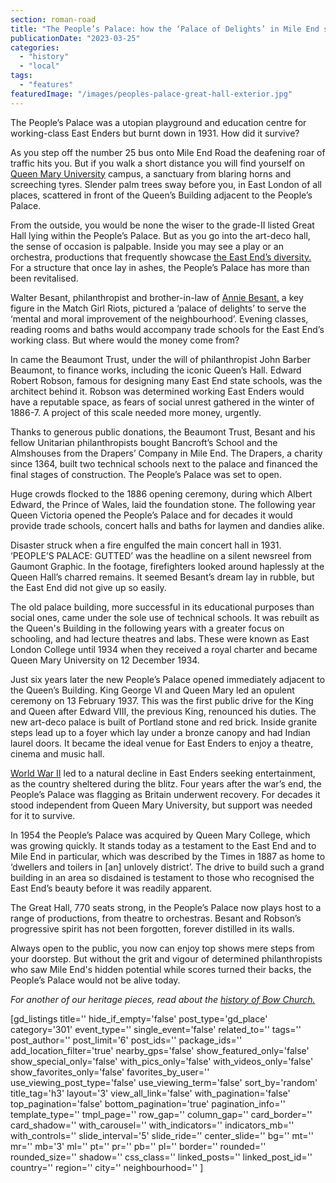 ```yaml
---
section: roman-road
title: "The People’s Palace: how the ‘Palace of Delights’ in Mile End survived after burning to the ground"
publicationDate: "2023-03-25"
categories: 
  - "history"
  - "local"
tags: 
  - "features"
featuredImage: "/images/peoples-palace-great-hall-exterior.jpg"
---
```


The People’s Palace was a utopian playground and education centre for working-class East Enders but burnt down in 1931. How did it survive?

As you step off the number 25 bus onto Mile End Road the deafening roar of traffic hits you. But if you walk a short distance you will find yourself on [Queen Mary University](https://romanroadlondon.com/queen-mary-zero-waste-shop-mile-end-opens/) campus, a sanctuary from blaring horns and screeching tyres. Slender palm trees sway before you, in East London of all places, scattered in front of the Queen’s Building adjacent to the People’s Palace.

From the outside, you would be none the wiser to the grade-II listed Great Hall lying within the People’s Palace. But as you go into the art-deco hall, the sense of occasion is palpable. Inside you may see a play or an orchestra, productions that frequently showcase [the East End’s diversity.](https://romanroadlondon.com/terri-mercieca-masterchef-lgbt-ice-cream-mile-end/) For a structure that once lay in ashes, the People’s Palace has more than been revitalised.

Walter Besant, philanthropist and brother-in-law of [Annie Besant,](https://romanroadlondon.com/annie-besant-match-girl-riots-bow/) a key figure in the Match Girl Riots, pictured a ‘palace of delights’ to serve the ‘mental and moral improvement of the neighbourhood’. Evening classes, reading rooms and baths would accompany trade schools for the East End’s working class. But where would the money come from?

In came the Beaumont Trust, under the will of philanthropist John Barber Beaumont, to finance works, including the iconic Queen’s Hall. Edward Robert Robson, famous for designing many East End state schools, was the architect behind it. Robson was determined working East Enders would have a reputable space, as fears of social unrest gathered in the winter of 1886-7. A project of this scale needed more money, urgently.

Thanks to generous public donations, the Beaumont Trust, Besant and his fellow Unitarian philanthropists bought Bancroft’s School and the Almshouses from the Drapers’ Company in Mile End. The Drapers, a charity since 1364, built two technical schools next to the palace and financed the final stages of construction. The People’s Palace was set to open.

Huge crowds flocked to the 1886 opening ceremony, during which Albert Edward, the Prince of Wales, laid the foundation stone. The following year Queen Victoria opened the People’s Palace and for decades it would provide trade schools, concert halls and baths for laymen and dandies alike.

Disaster struck when a fire engulfed the main concert hall in 1931. ‘PEOPLE’S PALACE: GUTTED’ was the headline on a silent newsreel from Gaumont Graphic. In the footage, firefighters looked around haplessly at the Queen Hall’s charred remains. It seemed Besant’s dream lay in rubble, but the East End did not give up so easily.

The old palace building, more successful in its educational purposes than social ones, came under the sole use of technical schools. It was rebuilt as the Queen's Building in the following years with a greater focus on schooling, and had lecture theatres and labs. These were known as East London College until 1934 when they received a royal charter and became Queen Mary University on 12 December 1934.

Just six years later the new People’s Palace opened immediately adjacent to the Queen’s Building. King George VI and Queen Mary led an opulent ceremony on 13 February 1937. This was the first public drive for the King and Queen after Edward VIII, the previous King, renounced his duties. The new art-deco palace is built of Portland stone and red brick. Inside granite steps lead up to a foyer which lay under a bronze canopy and had Indian laurel doors. It became the ideal venue for East Enders to enjoy a theatre, cinema and music hall.

[World War II](https://romanroadlondon.com/first-v1-flying-bomb-doodblebug-hits-london/) led to a natural decline in East Enders seeking entertainment, as the country sheltered during the blitz. Four years after the war’s end, the People’s Palace was flagging as Britain underwent recovery. For decades it stood independent from Queen Mary University, but support was needed for it to survive.

In 1954 the People’s Palace was acquired by Queen Mary College, which was growing quickly. It stands today as a testament to the East End and to Mile End in particular, which was described by the Times in 1887 as home to ‘dwellers and toilers in \[an\] unlovely district’. The drive to build such a grand building in an area so disdained is testament to those who recognised the East End’s beauty before it was readily apparent.

The Great Hall, 770 seats strong, in the People’s Palace now plays host to a range of productions, from theatre to orchestras. Besant and Robson’s progressive spirit has not been forgotten, forever distilled in its walls. 

Always open to the public, you now can enjoy top shows mere steps from your doorstep. But without the grit and vigour of determined philanthropists who saw Mile End's hidden potential while scores turned their backs, the People’s Palace would not be alive today.

_For another of our heritage pieces, read about the_ [_history of Bow Church._](https://romanroadlondon.com/bow-church-history-blitzed-east-end-bow-road/)

\[gd\_listings title='' hide\_if\_empty='false' post\_type='gd\_place' category='301' event\_type='' single\_event='false' related\_to='' tags='' post\_author='' post\_limit='6' post\_ids='' package\_ids='' add\_location\_filter='true' nearby\_gps='false' show\_featured\_only='false' show\_special\_only='false' with\_pics\_only='false' with\_videos\_only='false' show\_favorites\_only='false' favorites\_by\_user='' use\_viewing\_post\_type='false' use\_viewing\_term='false' sort\_by='random' title\_tag='h3' layout='3' view\_all\_link='false' with\_pagination='false' top\_pagination='false' bottom\_pagination='true' pagination\_info='' template\_type='' tmpl\_page='' row\_gap='' column\_gap='' card\_border='' card\_shadow='' with\_carousel='' with\_indicators='' indicators\_mb='' with\_controls='' slide\_interval='5' slide\_ride='' center\_slide='' bg='' mt='' mr='' mb='3' ml='' pt='' pr='' pb='' pl='' border='' rounded='' rounded\_size='' shadow='' css\_class='' linked\_posts='' linked\_post\_id='' country='' region='' city='' neighbourhood='' \]
